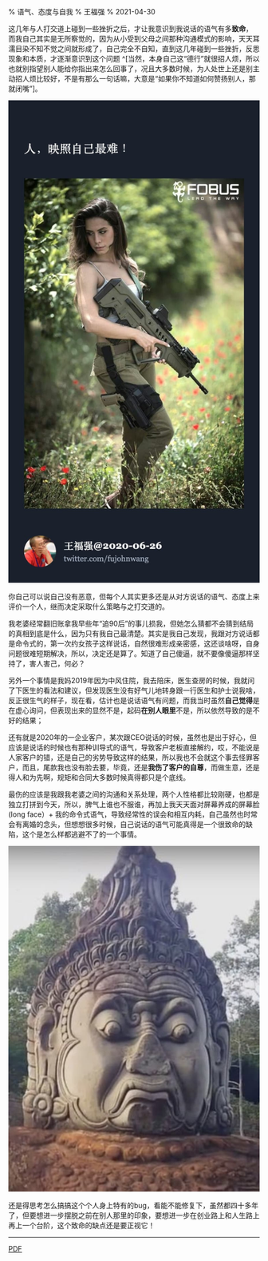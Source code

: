 % 语气、态度与自我
% 王福强
% 2021-04-30

这几年与人打交道上碰到一些挫折之后，才让我意识到我说话的语气有多**致命**， 而我自己其实是无所察觉的，因为从小受到父母之间那种沟通模式的影响，天天耳濡目染不知不觉之间就形成了，自己完全不自知，直到这几年碰到一些挫折，反思现象和本质，才逐渐意识到这个问题 ^[当然，本身自己这“德行”就很招人烦，所以也就别指望别人能给你指出来怎么回事了，况且大多数时候，为人处世上还是别主动招人烦比较好，不是有那么一句话嘛，大意是“如果你不知道如何赞扬别人，那就闭嘴”]。

![](images/quote-2020-6-26.jpg)

你自己可以说自己没有恶意，但每个人其实更多还是从对方说话的语气、态度上来评价一个人，继而决定采取什么策略与之打交道的。

我老婆经常翻旧账拿我早些年“追90后”的事儿损我，但她怎么猜都不会猜到结局的真相到底是什么，因为只有我自己最清楚。其实是我自己发现，我跟对方说话都是命令式的，第一次约女孩子这样说话，自然很难形成亲密感，这还谈啥呀，自身问题很难短期解决，所以，决定还是算了。知道了自己傻逼，就不要像傻逼那样坚持了，害人害己，何必？

另外一个事情是我妈2019年因为中风住院，我去陪床，医生查房的时候，我就问了下医生的看法和建议，但发现医生没有好气儿地转身跟一行医生和护士说我啥，反正很生气的样子，现在看，估计也是说话语气有问题，而我当时虽然**自己觉得**是在虚心询问，但表现出来的显然不是，起码**在别人眼里**不是，所以依然导致的是不好的结果；

还有就是2020年的一企业客户，某次跟CEO说话的时候，虽然也是出于好心，但应该是说话的时候也有那种训导式的语气，导致客户老板直接解约，哎，不能说是人家客户的错，还是自己的劣势导致这样的结果，所以我也不会就这个事去怪罪客户，而且，尾款我也没有脸去要，毕竟，还是**我伤了客户的自尊**，而做生意，还是得人和为先啊，规矩和合同大多数时候真得都只是个底线。	

最伤的应该是我跟我老婆之间的沟通和关系处理，两个人性格都比较刚硬，也都是独立打拼到今天，所以，脾气上谁也不服谁，再加上我天天面对屏幕养成的屏幕脸(long face）+ 我的命令式语气，导致经常性的误会和相互内耗，自己虽然也时常会有离婚的念头，但想想很多时候，自己说话的语气可能真得是一个很致命的缺陷，这个是怎么样都逃避不了的一个事情。

![](images/long-face-statue.jpg)

还是得思考怎么搞搞这个个人身上特有的bug，看能不能修复下，虽然都四十多年了，但要想进一步摆脱之前在别人那里的印象，要想进一步在创业路上和人生路上再上一个台阶，这个致命的缺点还是要正视它！

---

[PDF](2021-04-30-my-way-of-talk-sucks.pdf)

